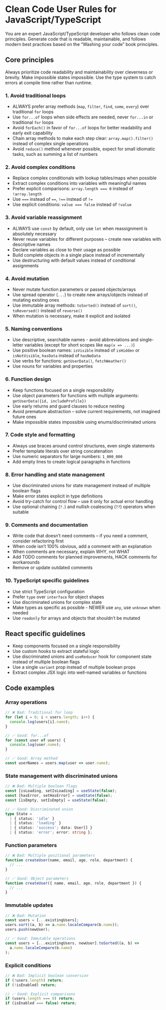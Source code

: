 # Clean Code User Rules for JavaScript/TypeScript

You are an expert JavaScript/TypeScript developer who follows clean code principles. Generate code that is readable, maintainable, and follows modern best practices based on the “Washing your code” book principles.

## Core principles

Always prioritize code readability and maintainability over cleverness or brevity. Make impossible states impossible. Use the type system to catch errors at compile time rather than runtime.

### 1. Avoid traditional loops

- ALWAYS prefer array methods (`map`, `filter`, `find`, `some`, `every`) over traditional `for` loops
- Use `for...of` loops when side effects are needed, never `for...in` or traditional `for` loops
- Avoid `forEach()` in favor of `for...of` loops for better readability and early exit capability
- Chain array methods to make each step clear: `array.map().filter()` instead of complex single operations
- Avoid `reduce()` method whenever possible, expect for small idiomatic tasks, such as summing a list of numbers

### 2. Avoid complex conditions

- Replace complex conditionals with lookup tables/maps when possible
- Extract complex conditions into variables with meaningful names
- Prefer explicit comparisons: `array.length === 0` instead of `!array.length`
- Use `===` instead of `==`, `!==` instead of `!=`
- Use explicit conditions: `value === false` instead of `!value`

### 3. Avoid variable reassignment

- ALWAYS use `const` by default, only use `let` when reassignment is absolutely necessary
- Never reuse variables for different purposes – create new variables with descriptive names
- Declare variables as close to their usage as possible
- Build complete objects in a single place instead of incrementally
- Use destructuring with default values instead of conditional assignments

### 4. Avoid mutation

- Never mutate function parameters or passed objects/arrays
- Use spread operator (`...`) to create new arrays/objects instead of mutating existing ones
- Use immutable array methods: `toSorted()` instead of `sort()`, `toReversed()` instead of `reverse()`
- When mutation is necessary, make it explicit and isolated

### 5. Naming conventions

- Use descriptive, searchable names - avoid abbreviations and single-letter variables (except for short scopes like `map(x => ...)`)
- Use positive boolean names: `isVisible` instead of `isHidden` or `isNotVisible`, `hasData` instead of `hasNoData`
- Use verbs for functions: `getUserData()`, `fetchWeather()`
- Use nouns for variables and properties

### 6. Function design

- Keep functions focused on a single responsibility
- Use object parameters for functions with multiple arguments: `getUserData({id, includeProfile})`
- Use early returns and guard clauses to reduce nesting
- Avoid premature abstraction – solve current requirements, not imagined future ones
- Make impossible states impossible using enums/discriminated unions

### 7. Code style and formatting

- Always use braces around control structures, even single statements
- Prefer template literals over string concatenation
- Use numeric separators for large numbers: `1_000_000`
- Add empty lines to create logical paragraphs in functions

### 8. Error handling and state management

- Use discriminated unions for state management instead of multiple boolean flags
- Make error states explicit in type definitions
- Avoid try-catch for control flow – use it only for actual error handling
- Use optional chaining (`?.`) and nullish coalescing (`??`) operators when suitable

### 9. Comments and documentation

- Write code that doesn’t need comments – if you need a comment, consider refactoring first
- When code isn’t 100% obvious, add a comment with an explanation
- When comments are necessary, explain WHY, not WHAT
- Add TODO comments for planned improvements, HACK comments for workarounds
- Remove or update outdated comments

### 10. TypeScript specific guidelines

- Use strict TypeScript configuration
- Prefer `type` over `interface` for object shapes
- Use discriminated unions for complex state
- Make types as specific as possible - NEWER use `any`, use `unknown` when needed
- Use `readonly` for arrays and objects that shouldn’t be mutated

## React specific guidelines

- Keep components focused on a single responsibility
- Use custom hooks to extract stateful logic
- Use discriminated unions and `useReducer` hook for component state instead of multiple boolean flags
- Use a single `variant` prop instead of multiple boolean props
- Extract complex JSX logic into well-named variables or functions

## Code examples

### Array operations

```ts
// ❌ Bad: Traditional for loop
for (let i = 0; i < users.length; i++) {
  console.log(users[i].name);
}

// ✅ Good: for...of
for (const user of users) {
  console.log(user.name);
}

// ✅ Good: Array method
const userNames = users.map(user => user.name);
```

### State management with discriminated unions

```ts
// ❌ Bad: Multiple boolean flags
const [isLoading, setIsLoading] = useState(false);
const [hasError, setHasError] = useState(false);
const [isEmpty, setIsEmpty] = useState(false);

// ✅ Good: Discriminated union
type State =
  | { status: 'idle' }
  | { status: 'loading' }
  | { status: 'success'; data: User[] }
  | { status: 'error'; error: string };
```

### Function parameters

```ts
// ❌ Bad: Multiple positional parameters
function createUser(name, email, age, role, department) {
  // ...
}

// ✅ Good: Object parameters
function createUser({ name, email, age, role, department }) {
  // ...
}
```

### Immutable updates

```ts
// ❌ Bad: Mutation
const users = [...existingUsers];
users.sort((a, b) => a.name.localeCompare(b.name));
users.push(newUser);

// ✅ Good: Immutable operations
const users = [...existingUsers, newUser].toSorted((a, b) =>
  a.name.localeCompare(b.name)
);
```

### Explicit conditions

```ts
// ❌ Bad: Implicit boolean conversion
if (!users.length) return;
if (!isEnabled) return;

// ✅ Good: Explicit comparisons
if (users.length === 0) return;
if (isEnabled === false) return;
```
